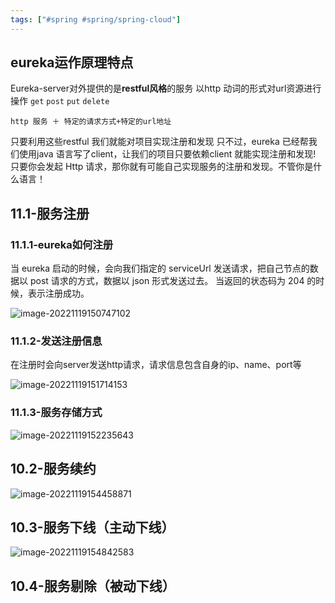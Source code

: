 ```yaml
---
tags: ["#spring #spring/spring-cloud"]
---
```


## eureka运作原理特点

Eureka-server对外提供的是**restful风格**的服务
以http 动词的形式对url资源进行操作 `get` `post` `put` `delete`

```
http 服务 ＋ 特定的请求方式+特定的url地址
```

只要利用这些restful 我们就能对项目实现注册和发现
只不过，eureka 已经帮我们使用java 语言写了client，让我们的项目只要依赖client 就能实现注册和发现!
只要你会发起 Http 请求，那你就有可能自己实现服务的注册和发现。不管你是什么语言！

## 11.1-服务注册



### 11.1.1-eureka如何注册

当 eureka 启动的时候，会向我们指定的 serviceUrl 发送请求，把自己节点的数据以 post
请求的方式，数据以 json 形式发送过去。
当返回的状态码为 204 的时候，表示注册成功。

![image-20221119150747102](https://pic-1257412153.cos.ap-nanjing.myqcloud.com/images/2022/11/19/image-20221119150747102-b70a62.png)

### 11.1.2-发送注册信息

在注册时会向server发送http请求，请求信息包含自身的ip、name、port等

![image-20221119151714153](https://pic-1257412153.cos.ap-nanjing.myqcloud.com/images/2022/11/19/image-20221119151714153-e699ae.png)

### 11.1.3-服务存储方式

![image-20221119152235643](https://pic-1257412153.cos.ap-nanjing.myqcloud.com/images/2022/11/19/image-20221119152235643-de17ed.png)





## 10.2-服务续约



![image-20221119154458871](https://pic-1257412153.cos.ap-nanjing.myqcloud.com/images/2022/11/19/image-20221119154458871-59a26b.png)





## 10.3-服务下线（主动下线）

![image-20221119154842583](https://pic-1257412153.cos.ap-nanjing.myqcloud.com/images/2022/11/19/image-20221119154842583-a0058f.png)

## 10.4-服务剔除（被动下线）





